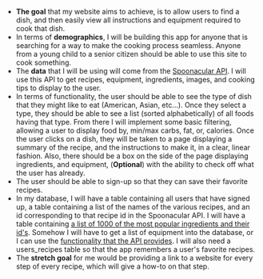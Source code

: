 - **The goal** that my website aims to achieve, is to allow users to find a dish, and then easily view all instructions and equipment required to cook that dish.
- In terms of **demographics**, I will be building this app for anyone that is searching for a way to make the cooking process seamless. Anyone from a young child to a senior citizen should be able to use this site to cook something.
- The **data** that I will be using will come from the [Spoonacular API](https://spoonacular.com/food-api). I will use this API to get recipes, equipment, ingredients, images, and cooking tips to display to the user.
- In terms of functionality, the user should be able to see the type of dish that they might like to eat (American, Asian, etc...). Once they select a type, they should be able to see a list (sorted alphabetically) of all foods having that type. From there I will implement some basic filtering, allowing a user to display food by, min/max carbs, fat, or, calories. Once the user clicks on a dish, they will be taken to a page displaying a summary of the recipe, and the instructions to make it, in a clear, linear fashion. Also, there should be a box on the side of the page displaying ingredients, and equipment, (**Optional**) with the ability to check off what the user has already.
- The user should be able to sign-up so that they can save their favorite recipes.
- In my database, I will have a table containing all users that have signed up, a table containing a list of the names of the various recipes, and an id corresponding to that recipe id in the Spoonacular API. I will have a table containing [a list of 1000 of the most popular ingredients and their id's](https://spoonacular.com/food-api/docs#List-of-Ingredients). Somehow I will have to get a list of equipment into the database, or I can use the [functionality that the API provides](https://spoonacular.com/food-api/docs#Get-Recipe-Equipment-by-ID). I will also need a users_recipes table so that the app remembers a user's favorite recipes.
- The **stretch goal** for me would be providing a link to a website for every step of every recipe, which will give a how-to on that step.

